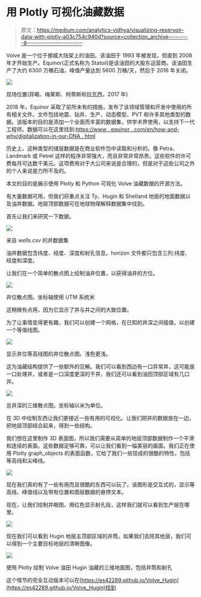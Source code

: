 # 用 Plotly 可视化油藏数据

> 原文：<https://medium.com/analytics-vidhya/visualizing-reservoir-data-with-plotly-a03c754c940d?source=collection_archive---------8----------------------->

Volve 是一个位于挪威大陆架上的油田。该油田于 1993 年被发现，但直到 2008 年才开始生产。Equinor(正式名称为 Statoil)是该油田的大股东运营商。该油田生产了大约 6300 万桶石油，峰值产量达到 5600 万桶/天，然后于 2016 年关闭。

![](img/4abf554dc9a549f01ff42f5877e725af.png)

现场位置(菲略、梅莱斯、柯蒂斯和拉瓦西，2017 年)

2018 年，Equinor 采取了前所未有的措施，发布了该领域管理和开发中使用的所有相关文件。文件包括地震、钻井、生产、动态模型、PVT 和许多其他类型的数据。该版本的目的是添加一个全面而丰富的数据集，供学术界使用，以支持下一代工程师。数据可以在这里找到:[https://www . equinor . com/en/how-and-why/digitalization-in-our-DNA . html](https://www.equinor.com/en/how-and-why/digitalisation-in-our-dna.html)

历史上，这种类型的储层数据是在商业软件包中读取和分析的。像 Petra、Landmark 或 Petrel 这样的程序非常强大，而且非常非常昂贵。这些软件的许可费每月可达数千美元。这项费用对于大公司来说是合理的，但是对于这些公司之外的个人来说是力所不及的。

本文的目的是展示使用 Plotly 和 Python 可视化 Volve 油藏数据的开源方法。

有大量数据可用，但我们将重点关注 Ty、Hugin 和 Shetland 地层的地面数据以及油井数据。地层顶部数据可在地球物理解释数据集中找到。

首先让我们来研究一下数据。

![](img/aa81a131ce3b49347b3ebf1edcb7284c.png)

来自 *wells.csv* 的井数据集

油井数据包含纬度、经度、深度和射孔信息。horizon 文件都只包含三列:纬度、经度和深度。

让我们在一个简单的散点图上绘制油井位置，以获得油井的方位。

![](img/961d4f51fd65b20fcfb0d6798e446e10.png)

井位散点图。坐标轴使用 UTM 系统米

这稍微有点用，因为它显示了井与井之间的大致位置。

为了让事情变得更有趣，我们可以创建一个网格，在已知的井深之间插值，以创建一个等值线图。

![](img/bd97232ebbc53511444e23b3dc101e58.png)

显示井位等高线图的井位散点图。浅色更浅。

这为油藏结构提供了一些额外的见解。我们可以看到西边有一口异常井，这可能是一口处理井，或者是一口深度更深的干井，我们还可以看到油田顶部区域有几口井。

![](img/2982159b490fbefabf642871e0c33c27.png)

总井深的三维散点图。坐标轴以米为单位。

在 3D 中绘制东西让我们更接近一些有用的可视化。让我们把井的数据放在一边，把地层顶部结合起来，得到一些结构。

我们想在这里制作 3D 表面图，所以我们需要从简单的地层顶部数据制作一个平滑和连续的表面。这些数据足够可靠，可以让我们看到一幅美丽的画面。我们正在使用 Plotly graph_objects 的表面函数，它给了我们一些现成的很酷的特性，包括等高线和尖峰线。

![](img/3fc7a8ae4d7a21253c406490758f47a2.png)

现在我们真的有了一些有用而且很酷的东西可以玩了。该图形是交互式的，显示等高线、峰值线以及带有位置和图层数据的悬停文本。

现在，让我们绘制井眼图，用红色显示射孔段，这样我们就可以看到生产层在哪里。

![](img/5eaef8e4219e189184b4fbe46089d82a.png)

现在我们可以看到 Hugin 地层主顶部区域的井筒。如果我们去除其他层，我们可以得到一个主要目标地层的清晰图像。

![](img/697fcf05224f4e7446a1887b5fc349d7.png)

使用 Plotly 绘制 Volve 油田 Hugin 油藏的三维地面图，包括井筒和射孔

这个情节的完全互动版本可以在[https://es42289.github.io/Volve_Hugin](https://es42289.github.io/Volve_Hugin)找到
